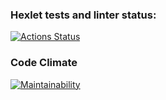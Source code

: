 ### Hexlet tests and linter status:
[![Actions Status](https://github.com/novapc74/php-project-lvl4/workflows/hexlet-check/badge.svg)](https://github.com/novapc74/php-project-lvl4/actions)

### Code Climate
[![Maintainability](https://api.codeclimate.com/v1/badges/399ab8795956d36a8ee1/maintainability)](https://codeclimate.com/github/novapc74/php-project-lvl4/maintainability)
